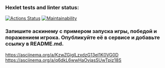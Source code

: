### Hexlet tests and linter status:
[![Actions Status](https://github.com/Skier54/java-project-61/actions/workflows/hexlet-check.yml/badge.svg)](https://github.com/Skier54/java-project-61/actions)
[![Maintainability](https://api.codeclimate.com/v1/badges/bc953fb0ab378995dab3/maintainability)](https://codeclimate.com/github/hexlet-boilerplates/java-package/maintainability)
### Запишите аскинему с примером запуска игры, победой и поражением игрока. Опубликуйте её в сервисе и добавьте ссылку в README.md.
https://asciinema.org/a/KzwZGiglLzxdzG13eI1K0VG0D
https://asciinema.org/a/q6dkL6wwHaOvjasSUwTpiz18S
